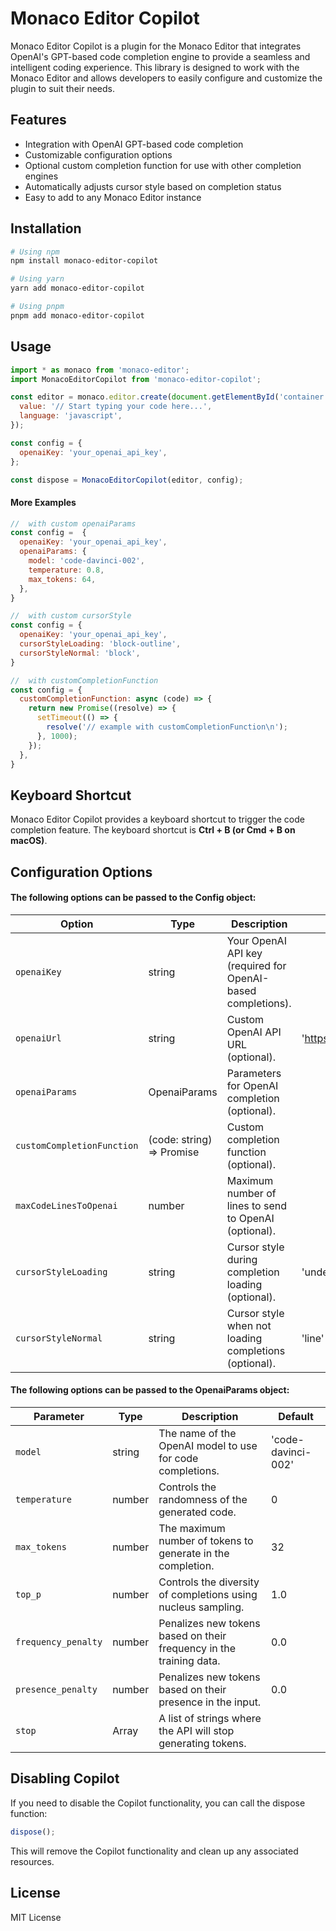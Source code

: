# Monaco Editor Copilot

Monaco Editor Copilot is a plugin for the Monaco Editor that integrates OpenAI's GPT-based code completion engine to provide a seamless and intelligent coding experience. This library is designed to work with the Monaco Editor and allows developers to easily configure and customize the plugin to suit their needs.

## Features

- Integration with OpenAI GPT-based code completion
- Customizable configuration options
- Optional custom completion function for use with other completion engines
- Automatically adjusts cursor style based on completion status
- Easy to add to any Monaco Editor instance

## Installation

```bash
# Using npm
npm install monaco-editor-copilot

# Using yarn
yarn add monaco-editor-copilot

# Using pnpm
pnpm add monaco-editor-copilot
```

## Usage

```javascript
import * as monaco from 'monaco-editor';
import MonacoEditorCopilot from 'monaco-editor-copilot';

const editor = monaco.editor.create(document.getElementById('container'), {
  value: '// Start typing your code here...',
  language: 'javascript',
});

const config = {
  openaiKey: 'your_openai_api_key',
};

const dispose = MonacoEditorCopilot(editor, config);
```

#### More Examples
```javascript
//  with custom openaiParams
const config =  {
  openaiKey: 'your_openai_api_key',
  openaiParams: {
    model: 'code-davinci-002',
    temperature: 0.8,
    max_tokens: 64,
  },
}

//  with custom cursorStyle
const config = {
  openaiKey: 'your_openai_api_key',
  cursorStyleLoading: 'block-outline',
  cursorStyleNormal: 'block',
}

//  with customCompletionFunction
const config = {
  customCompletionFunction: async (code) => {
    return new Promise((resolve) => {
      setTimeout(() => {
        resolve('// example with customCompletionFunction\n');
      }, 1000);
    });
  },
}
```

## Keyboard Shortcut

Monaco Editor Copilot provides a keyboard shortcut to trigger the code completion feature. The keyboard shortcut is **Ctrl + B (or Cmd + B on macOS)**.

## Configuration Options

#### The following options can be passed to the Config object:

| Option                     | Type                              | Description                                                  | Default                  |
| -------------------------- | --------------------------------- | ------------------------------------------------------------ | ------------------------ |
| `openaiKey`                | string                            | Your OpenAI API key (required for OpenAI-based completions). |                          |
| `openaiUrl`                | string                            | Custom OpenAI API URL (optional).                            | 'https://api.openai.com' |
| `openaiParams`             | OpenaiParams                      | Parameters for OpenAI completion (optional).                 |                          |
| `customCompletionFunction` | (code: string) => Promise<string> | Custom completion function (optional).                       |                          |
| `maxCodeLinesToOpenai`     | number                            | Maximum number of lines to send to OpenAI (optional).        |                          |
| `cursorStyleLoading`       | string                            | Cursor style during completion loading (optional).           | 'underline'              |
| `cursorStyleNormal`        | string                            | Cursor style when not loading completions (optional).        | 'line'                   |

#### The following options can be passed to the OpenaiParams object:
| Parameter | Type | Description | Default |
|-----------------------|---------|-----------------------------------------------------------------|-----------------------|
| `model` | string | The name of the OpenAI model to use for code completions. | 'code-davinci-002' |
| `temperature` | number | Controls the randomness of the generated code. | 0 |
| `max_tokens` | number | The maximum number of tokens to generate in the completion. | 32 |
| `top_p` | number | Controls the diversity of completions using nucleus sampling. | 1.0 |
| `frequency_penalty` | number | Penalizes new tokens based on their frequency in the training data.| 0.0 |
| `presence_penalty` | number | Penalizes new tokens based on their presence in the input. | 0.0 |
| `stop` | Array<string> | A list of strings where the API will stop generating tokens. | |

## Disabling Copilot

If you need to disable the Copilot functionality, you can call the dispose function:

```javascript
dispose();
```

This will remove the Copilot functionality and clean up any associated resources.

## License

MIT License
